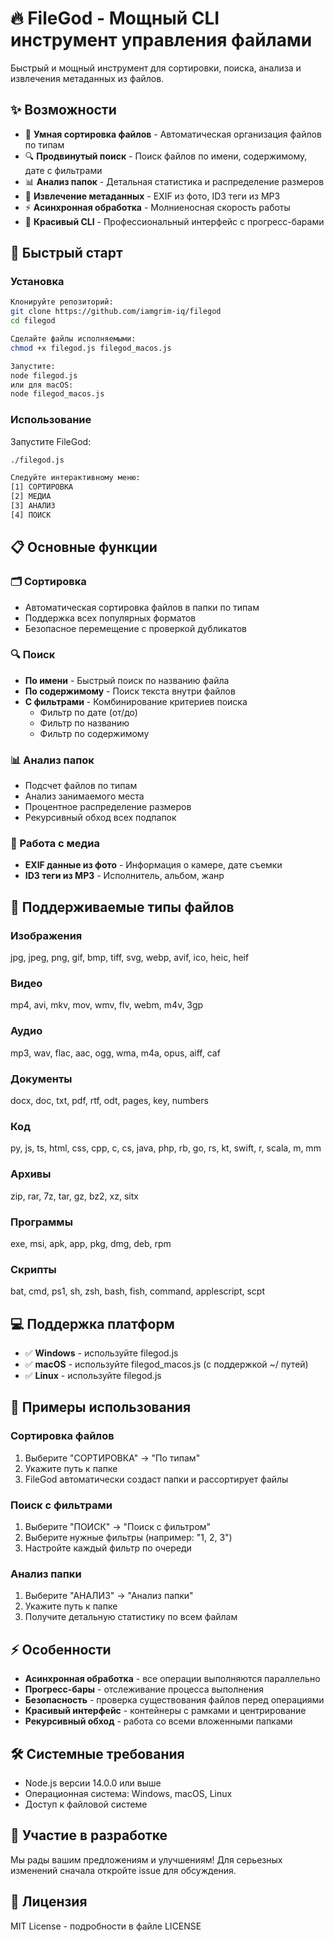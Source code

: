 # 🔥 FileGod - Мощный CLI инструмент управления файлами

Быстрый и мощный инструмент для сортировки, поиска, анализа и извлечения метаданных из файлов.

## ✨ Возможности

- 📁 **Умная сортировка файлов** - Автоматическая организация файлов по типам
- 🔍 **Продвинутый поиск** - Поиск файлов по имени, содержимому, дате с фильтрами
- 📊 **Анализ папок** - Детальная статистика и распределение размеров
- 🎵 **Извлечение метаданных** - EXIF из фото, ID3 теги из MP3
- ⚡ **Асинхронная обработка** - Молниеносная скорость работы
- 🎨 **Красивый CLI** - Профессиональный интерфейс с прогресс-барами

## 🚀 Быстрый старт

### Установка
```bash
Клонируйте репозиторий:
git clone https://github.com/iamgrim-iq/filegod
cd filegod

Сделайте файлы исполняемыми:
chmod +x filegod.js filegod_macos.js

Запустите:
node filegod.js
или для macOS:
node filegod_macos.js
```

### Использование
Запустите FileGod:
```bash
./filegod.js

Следуйте интерактивному меню:
[1] СОРТИРОВКА
[2] МЕДИА  
[3] АНАЛИЗ
[4] ПОИСК
```

## 📋 Основные функции

### 🗂️ Сортировка
- Автоматическая сортировка файлов в папки по типам
- Поддержка всех популярных форматов
- Безопасное перемещение с проверкой дубликатов

### 🔍 Поиск
- **По имени** - Быстрый поиск по названию файла
- **По содержимому** - Поиск текста внутри файлов
- **С фильтрами** - Комбинирование критериев поиска
  - Фильтр по дате (от/до)
  - Фильтр по названию
  - Фильтр по содержимому

### 📊 Анализ папок
- Подсчет файлов по типам
- Анализ занимаемого места
- Процентное распределение размеров
- Рекурсивный обход всех подпапок

### 🎵 Работа с медиа
- **EXIF данные из фото** - Информация о камере, дате съемки
- **ID3 теги из MP3** - Исполнитель, альбом, жанр

## 🔧 Поддерживаемые типы файлов

### Изображения
jpg, jpeg, png, gif, bmp, tiff, svg, webp, avif, ico, heic, heif

### Видео
mp4, avi, mkv, mov, wmv, flv, webm, m4v, 3gp

### Аудио
mp3, wav, flac, aac, ogg, wma, m4a, opus, aiff, caf

### Документы
docx, doc, txt, pdf, rtf, odt, pages, key, numbers

### Код
py, js, ts, html, css, cpp, c, cs, java, php, rb, go, rs, kt, swift, r, scala, m, mm

### Архивы
zip, rar, 7z, tar, gz, bz2, xz, sitx

### Программы
exe, msi, apk, app, pkg, dmg, deb, rpm

### Скрипты
bat, cmd, ps1, sh, zsh, bash, fish, command, applescript, scpt

## 💻 Поддержка платформ

- ✅ **Windows** - используйте filegod.js
- ✅ **macOS** - используйте filegod_macos.js (с поддержкой ~/ путей)
- ✅ **Linux** - используйте filegod.js

## 📸 Примеры использования

### Сортировка файлов
1. Выберите "СОРТИРОВКА" → "По типам"
2. Укажите путь к папке
3. FileGod автоматически создаст папки и рассортирует файлы

### Поиск с фильтрами
1. Выберите "ПОИСК" → "Поиск с фильтром"
2. Выберите нужные фильтры (например: "1, 2, 3")
3. Настройте каждый фильтр по очереди

### Анализ папки
1. Выберите "АНАЛИЗ" → "Анализ папки"
2. Укажите путь к папке
3. Получите детальную статистику по всем файлам

## ⚡ Особенности

- **Асинхронная обработка** - все операции выполняются параллельно
- **Прогресс-бары** - отслеживание процесса выполнения
- **Безопасность** - проверка существования файлов перед операциями
- **Красивый интерфейс** - контейнеры с рамками и центрирование
- **Рекурсивный обход** - работа со всеми вложенными папками

## 🛠️ Системные требования

- Node.js версии 14.0.0 или выше
- Операционная система: Windows, macOS, Linux
- Доступ к файловой системе

## 🤝 Участие в разработке

Мы рады вашим предложениям и улучшениям! Для серьезных изменений сначала откройте issue для обсуждения.

## 📄 Лицензия

MIT License - подробности в файле LICENSE
